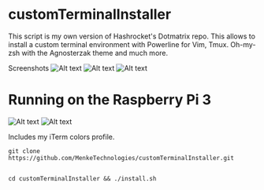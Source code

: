 # customTerminalInstaller

This script is my own version of Hashrocket's Dotmatrix repo.  This allows to install a custom terminal environment with
Powerline for Vim, Tmux.  Oh-my-zsh with the Agnosterzak theme and much more.



Screenshots
![Alt text](/tmuxfinal.png?raw=true)
![Alt text](/tmuxfinal2.png?raw=true)
![Alt text](/tmuxfinal5.png?raw=true)
# Running on the Raspberry Pi 3
![Alt text](/tmuxfinal3.png?raw=true)
![Alt text](/tmuxfinal4.png?raw=true)

Includes my iTerm colors profile.



```
git clone https://github.com/MenkeTechnologies/customTerminalInstaller.git


cd customTerminalInstaller && ./install.sh
```


